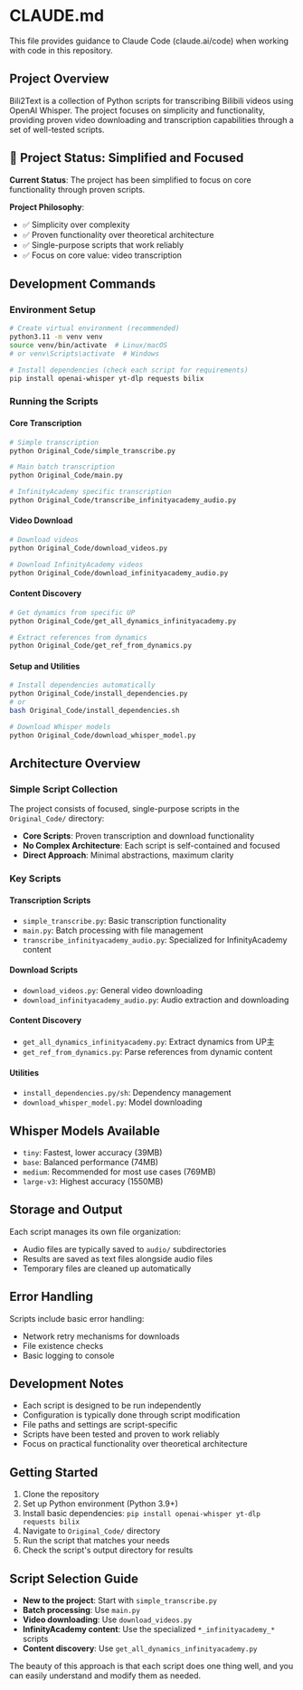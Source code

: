 # CLAUDE.md

This file provides guidance to Claude Code (claude.ai/code) when working with code in this repository.

## Project Overview

Bili2Text is a collection of Python scripts for transcribing Bilibili videos using OpenAI Whisper. The project focuses on simplicity and functionality, providing proven video downloading and transcription capabilities through a set of well-tested scripts.

## 🧹 Project Status: Simplified and Focused

**Current Status**: The project has been simplified to focus on core functionality through proven scripts.

**Project Philosophy**:
- ✅ Simplicity over complexity
- ✅ Proven functionality over theoretical architecture  
- ✅ Single-purpose scripts that work reliably
- ✅ Focus on core value: video transcription

## Development Commands

### Environment Setup
```bash
# Create virtual environment (recommended)
python3.11 -m venv venv
source venv/bin/activate  # Linux/macOS
# or venv\Scripts\activate  # Windows

# Install dependencies (check each script for requirements)
pip install openai-whisper yt-dlp requests bilix
```

### Running the Scripts

#### Core Transcription
```bash
# Simple transcription
python Original_Code/simple_transcribe.py

# Main batch transcription  
python Original_Code/main.py

# InfinityAcademy specific transcription
python Original_Code/transcribe_infinityacademy_audio.py
```

#### Video Download
```bash
# Download videos
python Original_Code/download_videos.py

# Download InfinityAcademy videos
python Original_Code/download_infinityacademy_audio.py
```

#### Content Discovery
```bash
# Get dynamics from specific UP
python Original_Code/get_all_dynamics_infinityacademy.py

# Extract references from dynamics
python Original_Code/get_ref_from_dynamics.py
```

#### Setup and Utilities
```bash
# Install dependencies automatically
python Original_Code/install_dependencies.py
# or
bash Original_Code/install_dependencies.sh

# Download Whisper models
python Original_Code/download_whisper_model.py
```

## Architecture Overview

### Simple Script Collection
The project consists of focused, single-purpose scripts in the `Original_Code/` directory:
- **Core Scripts**: Proven transcription and download functionality
- **No Complex Architecture**: Each script is self-contained and focused
- **Direct Approach**: Minimal abstractions, maximum clarity

### Key Scripts

#### Transcription Scripts
- `simple_transcribe.py`: Basic transcription functionality
- `main.py`: Batch processing with file management
- `transcribe_infinityacademy_audio.py`: Specialized for InfinityAcademy content

#### Download Scripts  
- `download_videos.py`: General video downloading
- `download_infinityacademy_audio.py`: Audio extraction and downloading

#### Content Discovery
- `get_all_dynamics_infinityacademy.py`: Extract dynamics from UP主
- `get_ref_from_dynamics.py`: Parse references from dynamic content

#### Utilities
- `install_dependencies.py/sh`: Dependency management
- `download_whisper_model.py`: Model downloading

## Whisper Models Available
- `tiny`: Fastest, lower accuracy (39MB)
- `base`: Balanced performance (74MB)  
- `medium`: Recommended for most use cases (769MB)
- `large-v3`: Highest accuracy (1550MB)

## Storage and Output
Each script manages its own file organization:
- Audio files are typically saved to `audio/` subdirectories
- Results are saved as text files alongside audio files
- Temporary files are cleaned up automatically

## Error Handling
Scripts include basic error handling:
- Network retry mechanisms for downloads
- File existence checks
- Basic logging to console

## Development Notes
- Each script is designed to be run independently
- Configuration is typically done through script modification
- File paths and settings are script-specific
- Scripts have been tested and proven to work reliably
- Focus on practical functionality over theoretical architecture

## Getting Started
1. Clone the repository
2. Set up Python environment (Python 3.9+)
3. Install basic dependencies: `pip install openai-whisper yt-dlp requests bilix`
4. Navigate to `Original_Code/` directory
5. Run the script that matches your needs
6. Check the script's output directory for results

## Script Selection Guide
- **New to the project**: Start with `simple_transcribe.py`
- **Batch processing**: Use `main.py`
- **Video downloading**: Use `download_videos.py`
- **InfinityAcademy content**: Use the specialized `*_infinityacademy_*` scripts
- **Content discovery**: Use `get_all_dynamics_infinityacademy.py`

The beauty of this approach is that each script does one thing well, and you can easily understand and modify them as needed.